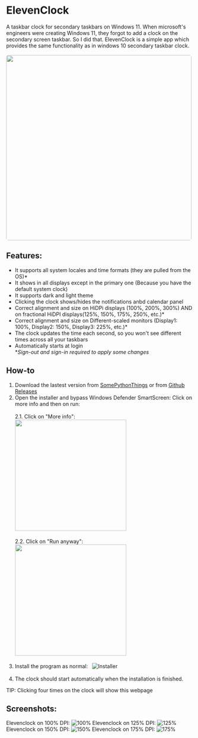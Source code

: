 # ElevenClock
A taskbar clock for secondary taskbars on Windows 11. When microsoft's engineers were creating Windows 11, they forgot to add a clock on the secondary screen taskbar. So I did that. ElevenClock is a simple app which provides the same functionality as in windows 10 secondary taskbar clock.<br><br>
<img style="border-radius: 5px;" src=https://raw.githubusercontent.com/martinet101/SomePythonThings-Media/master/elevenclock/main.webp width=500>


## Features:
 - It supports all system locales and time formats (they are pulled from the OS)*
 - It shows in all displays except in the primary one (Because you have the default system clock)
 - It supports dark and light theme
 - Clicking the clock shows/hides the notifications anbd calendar panel
 - Correct alignment and size on HiDPi displays (100%, 200%, 300%) AND on fractional HiDPI displays(125%, 150%, 175%, 250%, etc.)*
 - Correct alignment and size on Different-scaled monitors (Display1: 100%, Display2: 150%, Display3: 225%, etc.)*
 - The clock updates the time each second, so you won't see different times across all your taskbars
 - Automatically starts at login<br>
**Sign-out and sign-in required to apply some changes*<br>

## How-to
 1. Download the lastest version from [SomePythonThings](https://www.somepythonthings.tk/programs/elevenclock/#downloadSection) or from [Github Releases](https://github.com/martinet101/ElevenClock/releases)
 2. Open the installer and bypass Windows Defender SmartScreen: Click on more info and then on run:<br><br>
     2.1.  Click on "More info":  &nbsp;&nbsp;&nbsp;&nbsp;&nbsp; &nbsp;&nbsp;&nbsp; <img src="https://github.com/martinet101/ElevenClock/blob/main/media/smartscreen1.jpg?raw=true" width=300><br><br>      2.2. Click on "Run anyway": &nbsp;&nbsp;&nbsp;&nbsp;&nbsp;&nbsp;&nbsp;<img src="https://github.com/martinet101/ElevenClock/blob/main/media/smartscreen2.jpg?raw=true" width=300><br><br>
 3. Install the program as normal: &nbsp;    ![Installer](https://github.com/martinet101/ElevenClock/blob/main/media/elevenclock_7.png?raw=true)<br><br>
 4. The clock should start automatically when the installation is finished.

TIP: Clicking four times on the clock will show this webpage<br>

## Screenshots:
Elevenclock on 100% DPI: ![100%](https://github.com/martinet101/ElevenClock/blob/main/media/elevenclock_1.png?raw=true)
Elevenclock on 125% DPI: ![125%](https://github.com/martinet101/ElevenClock/blob/main/media/elevenclock_2.png?raw=true)
Elevenclock on 150% DPI: ![150%](https://github.com/martinet101/ElevenClock/blob/main/media/elevenclock_3.png?raw=true)
Elevenclock on 175% DPI: ![175%](https://github.com/martinet101/ElevenClock/blob/main/media/elevenclock_4.png?raw=true)
